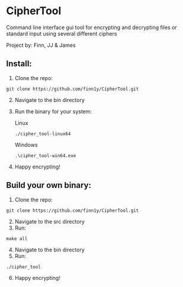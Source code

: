 # CipherTool

Command line interface gui tool for encrypting and decrypting files or standard input using several different ciphers

Project by: Finn, JJ & James

## Install:
  1. Clone the repo:
  ```
  git clone https://github.com/finn1y/CipherTool.git
  ```
  2. Navigate to the bin directory
  3. Run the binary for your system:
      
      Linux
      ```
      ./cipher_tool-linux64
      ```
      Windows
      ```
      .\cipher_tool-win64.exe
      ```
  4. Happy encrypting!

## Build your own binary:
  1. Clone the repo:
  ```
  git clone https://github.com/finn1y/CipherTool.git
  ```
  2. Navigate to the src directory
  3. Run: 
  ```
  make all
  ```
  4. Navigate to the bin directory
  5. Run: 
  ```
  ./cipher_tool
  ```
  6. Happy encrypting!
